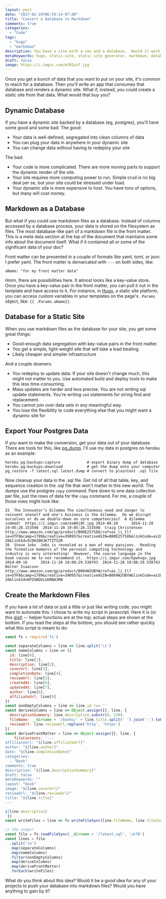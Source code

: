 ```yaml
---
layout: post
date: "2017-02-19T06:59:14-07:00"
title: "Convert a Database to Markdown"
comments: true
categories:
  - "Code"
tags:
  - "hugo"
  - "markdown"
description: You have a site with a cms and a database.  Would it work as a static site based on markdown?  Maybe.
metaKeywords: hugo, static-site, static site generator, markdown, database, cms
draft: false
image: https://i.imgur.com/mJ02xsf.jpg
---
```


Once you get a bunch of data that you want to put on your site, it's common to reach for a database.  Then you'll write an app that consumes that database and renders a dynamic site.  What if, instead, you could create a static site from that data.  What would that buy you?

<!--more-->

## Dynamic Database

If you have a dynamic site backed by a database (eg, postgres), you'll have some good and some bad.  The good:

- Your data is well-defined, segregated into clean columns of data
- You can plug your data in anywhere in your dynamic site
- You can change data without having to redeploy your site

The bad:

- Your code is more complicated.  There are more moving parts to support the dynamic render of the site.
- Your site requires more computing power to run.  Simple crud is no big deal per se, but your site could be stressed under load.
- Your dynamic site is more expensive to host.  You have tons of options, but many will cost money.

## Markdown as a Database

But what if you could use markdown files as a database.  Instead of columns accessed by a database process, your data is stored on the filesystem as files.  The most database-like part of a markdown file is the front matter.  This is a meta data section at the top of the document that maintains some info about the document itself.  What if it contained all or some of the significant data of your doc?  

Front matter can be presented in a couple of formats like yaml, toml, or json.  I prefer yaml.  The front matter is demarcated with `---` on both sides, like:

```
aName: "for my front matter data"
```

Hmm, there are possibilities here.  It almost looks like a key-value store.  Once you have a key-value pair in the front matter, you can pull it out in the template and have access to it.  For instance, in [Hugo](http://gohugo.io/), a static site platform, you can access custom variables in your templates on the page's `.Params` object, like: `{{ .Params.aName}}`.

## Database for a Static Site

When you use markdown files as the database for your site, you get some great things:

- Good-enough data segregation with key-value pairs in the front matter.
- You get a simple, light-weight site that will take a load beating. 
- Likely cheaper and simpler infrastructure

And a couple downers:

- You redeploy to update data.  If your site doesn't change much, this might not matter to you.  Use automated build and deploy tools to make this less time-consuming.
- Mass updates are harder and less precise.  You are not writing sql update statements.  You're writing `sed` statements for string find and replacement.
- You cannot join over data sets in any meaningful way.
- You lose the flexibility to code everything else that you might want a dynamic site for

## Export Your Postgres Data

If you want to make the conversion, get your data out of your database.  There are tools for this, like [pg_dump](https://www.postgresql.org/docs/9.1/static/backup-dump.html).  I'll use my data in postgres on heroku as an example:

```
heroku pg:backups:capture            # export binary dump of database
heroku pg:backups:download           # get the dump onto your computer
pg_restore -f latest.sql latest.dump # convert to plaintext .sql file
```

Now cleanup your data in the .sql file.  Get rid of all that table, key, and sequence creation in the .sql file that won't matter in this new world.  The dumps use the postgres `copy` command.  Pare down to one data collection per file, just the rows of data for the `copy` command.  For me, a couple of those rows might look like:

```
25	The Innovator’s Dilemma	The simultaneous need and danger to reinvent oneself and one's business is the dilemma.  Do we disrupt ourselves or do we double-down on core competencies?  A dilemma indeed!	https://i.imgur.com/exW4j8F.jpg	2014-08-20		2014-11-28 19:05:28.153598	2014-11-28 19:05:28.153598	Craig Christensen	http://www.amazon.com/gp/product/B00E257S86/ref=as_li_tl?ie=UTF8&camp=1789&creative=390957&creativeASIN=B00E257S86&linkCode=as2&tag=jaktre-20&linkId=5CDH2BHJK7TZT52R
26	Steve Jobs	Jobs is revealed as a man of many passions.  Reading the formative moments of the personal computing technology and industry is very interesting!  However, the coarse language in the book causes me to not recommend it.	https://i.imgur.com/hpwhvgx.jpg	2014-09-10		2014-11-28 19:08:29.530743	2014-11-28 19:08:29.530743	Walter Isaacson	http://www.amazon.com/gp/product/B004W2UBYW/ref=as_li_tl?ie=UTF8&camp=1789&creative=390957&creativeASIN=B004W2UBYW&linkCode=as2&tag=jaktre-20&linkId=KPZUBQVLGURNA3RW
```

## Create the Markdown Files

If you have a lot of data or just a little or just like writing code, you might want to automate this.  I chose to write my script in javascript.  Here it is (or this [gist](https://gist.github.com/jaketrent/87d0695ab865d4a739be59434261bbd0)) -- helper functions are at the top; actual steps are shown at the bottom.  If you read the steps at the bottom, you should see rather quickly what this script is meant to do:

```js
const fs = require('fs')

const separateColumns = line => line.split('\t')
const nameColumns = line => ({
  id: line[0],
  title: line[1],
  description: line[2],
  coverUrl: line[3],
  completionDate: line[4],
  reviewUrl: line[5],
  createdAt: line[6],
  updatedAt: line[7],
  author: line[8],
  affiliateUrl: line[9]
})
const nonEmptyColumns = line => line.id !== ''
const deriveColumns = line => Object.assign({}, line, {
  descriptionSummary: line.description.substr(0, 150),
  fileName: __dirname + '/books/' + line.title.split(' ').join('-').toLowerCase() + '.md',
  reviewUrl: line.reviewUrl.replace('http', 'https')
})
const deriveFrontMatter = line => Object.assign({}, line, {
    fileContents: `---
affiliateUrl: "${line.affiliateUrl}"
author: "${line.author}"
date: "${line.completionDate}"
categories:
  - "Book"
comments: true
description: "${line.descriptionSummary}"
draft: false
metaKeywords: ""
layout: "book"
image: "${line.coverUrl}"
reviewUrl: "${line.reviewUrl}"
title: "${line.title}"
---

${line.description}
`})
const writeFiles = line => fs.writeFileSync(line.fileName, line.fileContents)

// the steps!
const file = fs.readFileSync(__dirname + '/latest.sql', 'utf8')
const lines = file
  .split('\n')
  .map(separateColumns)
  .map(nameColumns)
  .filter(nonEmptyColumns)
  .map(deriveColumns)
  .map(deriveFrontMatter)
  .forEach(writeFiles)
```

What do you think about this idea?  Would it be a good idea for any of your projects to push your database into markdown files?  Would you have anything to gain by it?
